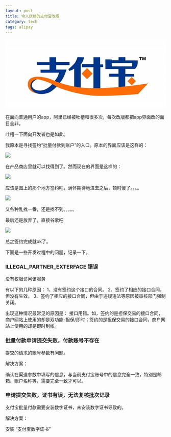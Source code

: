 ```yaml
---
layout: post
title: 令人厌烦的支付宝改版
category: tech
tags: alipay
---
```


![](/assets/img/alipay.jpg)

在面向普通用户的app，阿里已经被吐槽和很多次，每次改版都把app界面改的面目全非。

吐槽一下面向开发者也是如此。

我原本是寻找签约“批量付款到账户”的入口。原本的界面应该是这样的：

![](https://cdn.kelu.org/blog/2017/04/210945_BS65_163506.jpg)

在产品商店里就可以找得到了。然而现在的界面是这样的：

![](https://cdn.kelu.org/blog/2017/04/20170406153119.jpg)

应该是图上的那个地方签约吧，满怀期待地进去之后，顿时傻了。。。。

![](https://cdn.kelu.org/blog/2017/04/20170406155236.jpg)

又各种乱找一番，还是找不到。。。。。

最后还是放弃了，直接谷歌吧

![](https://cdn.kelu.org/blog/2017/04/20170406105843.png)

总之签约完成就ok了。

下面是一些开发过程中的问题，记录一下。

### ILLEGAL_PARTNER_EXTERFACE 错误

没有权限访问该服务 

有以下的几种原因： 
1、没有签约这个接口的合同。 
2、签约了相应的接口合同，但没有生效。 
3、签约了相应的接口合同，但由于违规违法等原因被审核部门强制关闭。

出现这种情况最常见的原因是： 
接口用错。如，签约的是担保交易的接口合同，商户网站上使用的却是双功能-担保/即时；签约的是担保交易的接口合同，商户网站上使用的却是即时到帐。 


### 批量付款申请提交失败，付款账号不存在

提交的请求的账号参数有问题。

解决方案：

确认在渠道参数中填写的信息，与当前支付宝账号中的信息完全一致，特别是邮箱、账户名称等，需要完全一致才可以。

### 申请提交失败，证书有误，无法复核批次记录

支付宝批量付款需要安装数字证书，未安装数字证书导致的。

解决方案：

安装 “支付宝数字证书”
